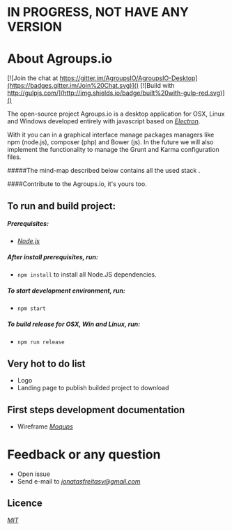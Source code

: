 # IN PROGRESS, NOT HAVE ANY VERSION

# About Agroups.io
[![Join the chat at https://gitter.im/AgroupsIO/AgroupsIO-Desktop](https://badges.gitter.im/Join%20Chat.svg)]()   [![Build with http://gulpjs.com/](http://img.shields.io/badge/built%20with-gulp-red.svg)]()

The open-source project Agroups.io is a desktop application for OSX, Linux and Windows developed entirely with javascript based on *[Electron](http://electron.atom.io/)*.

With it you can in a graphical interface manage packages managers like npm (node.js), composer (php) and Bower (js). In the future we will also implement the functionality to manage the Grunt and Karma configuration files.

#####The mind-map described below contains all the used stack .

####Contribute to the Agroups.io, it's yours too.

## To run and build project:
##### Prerequisites:
  - *[Node.js](https://nodejs.org/download)*

##### After install prerequisites, run:
  - ```npm install``` to install all Node.JS dependencies.

##### To start development environment, run:
  - ```npm start```

##### To build release for OSX, Win and Linux, run:
  - ```npm run release```

## Very hot to do list
- Logo
- Landing page to publish builded project to download

## First steps development documentation
- Wireframe *[Moqups](https://moqups.com/jonatasfreitasv@gmail.com/dOHIovDo)*

# Feedback or any question
- Open issue
- Send e-mail to *[jonatasfreitasv@gmail.com](mailto:jonatasfreitasv@gmail.com)*

## Licence
*[MIT](http://opensource.org/licenses/MIT)*
